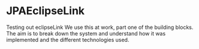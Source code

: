 # JPAEclipseLink
Testing out eclipseLink
We use this at work, part one of the building blocks. 
The aim is to break down the system and understand how it was implemented and the different technologies used. 
